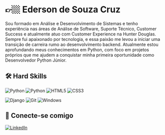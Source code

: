# 👉🏼 Ederson de Souza Cruz

Sou formado em Análise e Desenvolvimento de Sistemas e tenho experiência nas áreas de Análise de Software, Suporte Técnico, Customer Success e atualmente atuo com Customer Experience na Hunter Douglas.
Sempre fui apaixonado por tecnologia, e essa paixão me levou a iniciar uma transição de carreira rumo ao desenvolvimento backend.
Atualmente estou aprofundando meus conhecimentos em Python, com foco em projetos próprios que me ajudem a conquistar minha primeira oportunidade como Desenvolvedor Python Júnior.




## 🛠 Hard Skills

![Python](https://img.shields.io/badge/python-3670A0?style=for-the-badge&logo=python&logoColor=ffdd54)
![Python]([https://img.shields.io/badge/python-3670A0?style=for-the-badge&logo=python&logoColor=ffdd54](https://www.mizhushare.com/wp-content/uploads/pyside6.png))
![HTML5](https://img.shields.io/badge/HTML5-E34F26?style=for-the-badge&logo=html5&logoColor=white)
![CSS3](https://img.shields.io/badge/CSS3-1572B6?style=for-the-badge&logo=css3&logoColor=white)

![Django](https://img.shields.io/badge/django-%23092E20.svg?style=for-the-badge&logo=django&logoColor=white)
![Git](https://img.shields.io/badge/GIT-E44C30?style=for-the-badge&logo=git&logoColor=white)
![Windows](https://img.shields.io/badge/Windows-000?style=for-the-badge&logo=windows&logoColor=2CA5E0)





## 🔗 Conecte-se comigo
[![LinkedIn](https://img.shields.io/badge/LinkedIn-0077B5?style=for-the-badge&logo=linkedin&logoColor=white)](https://www.linkedin.com/in/edersoncruz/) 

